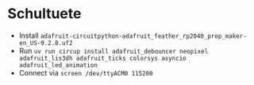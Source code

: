 # Schultuete

- Install `adafruit-circuitpython-adafruit_feather_rp2040_prop_maker-en_US-9.2.8.uf2`
- Run `uv run circup install adafruit_debouncer neopixel adafruit_lis3dh adafruit_ticks colorsys asyncio adafruit_led_animation`
- Connect via `screen /dev/ttyACM0 115200`
